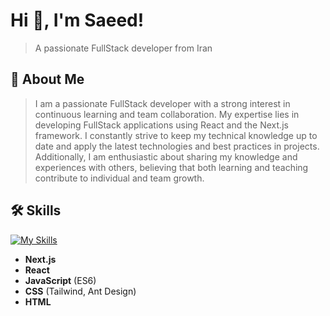 # Hi 👋, I'm Saeed!
>A passionate FullStack developer from Iran

## 🚀 About Me

>I am a passionate FullStack developer with a strong interest in continuous learning and team collaboration. My expertise lies in developing FullStack applications using React and the Next.js framework. I constantly strive to keep my technical knowledge up to date and apply the latest technologies and best practices in projects. Additionally, I am enthusiastic about sharing my knowledge and experiences with others, believing that both learning and teaching contribute to individual and team growth.


## 🛠 Skills
[![My Skills](https://skillicons.dev/icons?i=nextjs,react,redux,mongodb,nodejs,ts,js,tailwind,css,html)](https://skillicons.dev)

- **Next.js**
- **React**
- **JavaScript** (ES6)
- **CSS** (Tailwind, Ant Design)
- **HTML**
